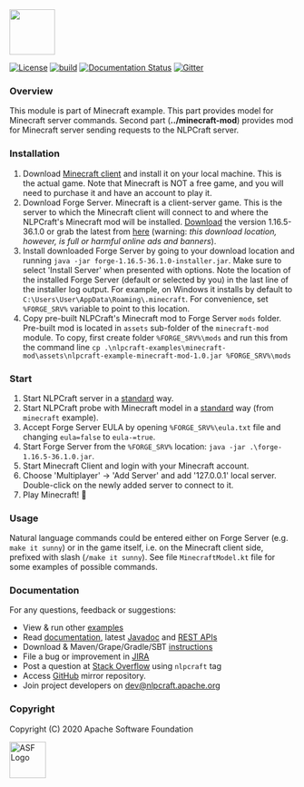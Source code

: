 <!--
 Licensed to the Apache Software Foundation (ASF) under one or more
 contributor license agreements.  See the NOTICE file distributed with
 this work for additional information regarding copyright ownership.
 The ASF licenses this file to You under the Apache License, Version 2.0
 (the "License"); you may not use this file except in compliance with
 the License.  You may obtain a copy of the License at

      http://www.apache.org/licenses/LICENSE-2.0

 Unless required by applicable law or agreed to in writing, software
 distributed under the License is distributed on an "AS IS" BASIS,
 WITHOUT WARRANTIES OR CONDITIONS OF ANY KIND, either express or implied.
 See the License for the specific language governing permissions and
 limitations under the License.
-->

<img src="https://nlpcraft.apache.org/images/nlpcraft_logo_black.gif" height="80px" alt="">
<br>

[![License](https://img.shields.io/badge/license-Apache%202-blue.svg)](https://raw.githubusercontent.com/apache/opennlp/master/LICENSE)
[![build](https://github.com/apache/incubator-nlpcraft/workflows/build/badge.svg)](https://github.com/apache/incubator-nlpcraft/actions)
[![Documentation Status](https://img.shields.io/:docs-latest-green.svg)](https://nlpcraft.apache.org/docs.html)
[![Gitter](https://badges.gitter.im/apache-nlpcraft/community.svg)](https://gitter.im/apache-nlpcraft/community)

### Overview
This module is part of Minecraft example. This part provides model for Minecraft server commands. 
Second part (**../minecraft-mod**) provides mod for Minecraft server sending requests to the NLPCraft server.

### Installation
1. Download [Minecraft client](https://www.minecraft.net/en-us/download) and install it on your local machine. This is the actual
   game. Note that Minecraft is NOT a free game, and you will need to purchase it and have an account to play it.
1. Download Forge Server. Minecraft is a client-server game. This is the server to which the Minecraft client will connect to and where the NLPCraft's Minecraft mod will be
   installed. [Download](https://github.com/apache/incubator-nlpcraft/raw/master/nlpcraft-examples/minecraft/assets/forge-1.16.5-36.1.0-installer.jar) 
   the version 1.16.5-36.1.0 or grab the latest from [here](https://files.minecraftforge.net/) (warning: _this download location, however,
   is full or harmful online ads and banners_). 
1. Install downloaded Forge Server by going to your download location and running `java -jar forge-1.16.5-36.1.0-installer.jar`. Make sure
   to select 'Install Server' when presented with options. Note the location of the installed Forge Server (default or selected by you) in the last line of the 
   installer log output. For example, on Windows it installs by default to `C:\Users\User\AppData\Roaming\.minecraft`.
   For convenience, set `%FORGE_SRV%` variable to point to this location.
1. Copy pre-built NLPCraft's Minecraft mod to Forge Server `mods` folder. Pre-built mod is located in `assets` sub-folder of the `minecraft-mod` module. To copy, first 
   create folder `%FORGE_SRV%\mods` and run this 
   from the command line `cp .\nlpcraft-examples\minecraft-mod\assets\nlpcraft-example-minecraft-mod-1.0.jar %FORGE_SRV%\mods`

### Start
1. Start NLPCraft server in a [standard](http://nlpcraft.apache.org/server-and-probe.html#server) way.
1. Start NLPCraft probe with Minecraft model in a [standard](http://nlpcraft.apache.org/server-and-probe.html#probe) way (from `minecraft` example).
1. Accept Forge Server EULA by opening `%FORGE_SRV%\eula.txt` file and changing `eula=false` to `eula-=true`.
1. Start Forge Server from the `%FORGE_SRV%` location: `java -jar .\forge-1.16.5-36.1.0.jar`. 
1. Start Minecraft Client and login with your Minecraft account.
1. Choose 'Multiplayer' -> 'Add Server' and add '127.0.0.1' local server. Double-click on the newly added server to connect to it.
1. Play Minecraft! 🤘

### Usage
Natural language commands could be entered either on Forge Server (e.g. `make it sunny`) or in the game itself, i.e. on the Minecraft client side, 
prefixed with slash (`/make it sunny`). See file `MinecraftModel.kt` file for some examples of possible commands.

### Documentation
For any questions, feedback or suggestions:

* View & run other [examples](https://github.com/apache/incubator-nlpcraft/tree/master/nlpcraft-examples)
* Read [documentation](https://nlpcraft.apache.org/docs.html), latest [Javadoc](https://nlpcraft.apache.org/apis/latest/index.html) and [REST APIs](https://nlpcraft.apache.org/using-rest.html)
* Download & Maven/Grape/Gradle/SBT [instructions](https://nlpcraft.apache.org/download.html)
* File a bug or improvement in [JIRA](https://issues.apache.org/jira/projects/NLPCRAFT)
* Post a question at [Stack Overflow](https://stackoverflow.com/questions/ask) using <code>nlpcraft</code> tag
* Access [GitHub](https://github.com/apache/incubator-nlpcraft) mirror repository.
* Join project developers on [dev@nlpcraft.apache.org](mailto:dev-subscribe@nlpcraft.apache.org)


### Copyright
Copyright (C) 2020 Apache Software Foundation

<img src="https://www.apache.org/img/ASF20thAnniversary.jpg" height="64px" alt="ASF Logo">
